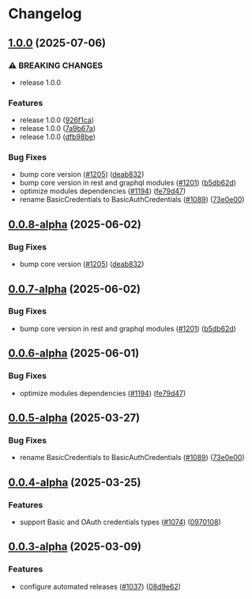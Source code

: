 # Changelog

## [1.0.0](https://github.com/ExpediaGroup/expediagroup-java-sdk/compare/expediagroup-sdk-graphql-v0.0.8...expediagroup-sdk-graphql-v1.0.0) (2025-07-06)


### ⚠ BREAKING CHANGES

* release 1.0.0

### Features

* release 1.0.0 ([926f1ca](https://github.com/ExpediaGroup/expediagroup-java-sdk/commit/926f1ca599179b04491fe2a56e533d16c331a08d))
* release 1.0.0 ([7a9b67a](https://github.com/ExpediaGroup/expediagroup-java-sdk/commit/7a9b67a9b5b4e2f5f4e3374bd34cc3944116031d))
* release 1.0.0 ([dfb98be](https://github.com/ExpediaGroup/expediagroup-java-sdk/commit/dfb98be62fcd226771f225e018ae057d3f041702))


### Bug Fixes

* bump core version ([#1205](https://github.com/ExpediaGroup/expediagroup-java-sdk/issues/1205)) ([deab832](https://github.com/ExpediaGroup/expediagroup-java-sdk/commit/deab832cbb9f29e8c623b92c03ae2ec9d979d713))
* bump core version in rest and graphql modules ([#1201](https://github.com/ExpediaGroup/expediagroup-java-sdk/issues/1201)) ([b5db62d](https://github.com/ExpediaGroup/expediagroup-java-sdk/commit/b5db62d6f3e0a69d567064bec5676c79f375d17e))
* optimize modules dependencies ([#1194](https://github.com/ExpediaGroup/expediagroup-java-sdk/issues/1194)) ([fe79d47](https://github.com/ExpediaGroup/expediagroup-java-sdk/commit/fe79d47cf9f3b5079369b842274313588108822f))
* rename BasicCredentials to BasicAuthCredentials ([#1089](https://github.com/ExpediaGroup/expediagroup-java-sdk/issues/1089)) ([73e0e00](https://github.com/ExpediaGroup/expediagroup-java-sdk/commit/73e0e005687abf4cba360e599afd60b6af5d3c2a))

## [0.0.8-alpha](https://github.com/ExpediaGroup/expediagroup-java-sdk/compare/expediagroup-sdk-graphql-v0.0.7-alpha...expediagroup-sdk-graphql-v0.0.8-alpha) (2025-06-02)


### Bug Fixes

* bump core version ([#1205](https://github.com/ExpediaGroup/expediagroup-java-sdk/issues/1205)) ([deab832](https://github.com/ExpediaGroup/expediagroup-java-sdk/commit/deab832cbb9f29e8c623b92c03ae2ec9d979d713))

## [0.0.7-alpha](https://github.com/ExpediaGroup/expediagroup-java-sdk/compare/expediagroup-sdk-graphql-v0.0.6-alpha...expediagroup-sdk-graphql-v0.0.7-alpha) (2025-06-02)


### Bug Fixes

* bump core version in rest and graphql modules ([#1201](https://github.com/ExpediaGroup/expediagroup-java-sdk/issues/1201)) ([b5db62d](https://github.com/ExpediaGroup/expediagroup-java-sdk/commit/b5db62d6f3e0a69d567064bec5676c79f375d17e))

## [0.0.6-alpha](https://github.com/ExpediaGroup/expediagroup-java-sdk/compare/expediagroup-sdk-graphql-v0.0.5-alpha...expediagroup-sdk-graphql-v0.0.6-alpha) (2025-06-01)


### Bug Fixes

* optimize modules dependencies ([#1194](https://github.com/ExpediaGroup/expediagroup-java-sdk/issues/1194)) ([fe79d47](https://github.com/ExpediaGroup/expediagroup-java-sdk/commit/fe79d47cf9f3b5079369b842274313588108822f))

## [0.0.5-alpha](https://github.com/ExpediaGroup/expediagroup-java-sdk/compare/expediagroup-sdk-graphql-v0.0.4-alpha...expediagroup-sdk-graphql-v0.0.5-alpha) (2025-03-27)


### Bug Fixes

* rename BasicCredentials to BasicAuthCredentials ([#1089](https://github.com/ExpediaGroup/expediagroup-java-sdk/issues/1089)) ([73e0e00](https://github.com/ExpediaGroup/expediagroup-java-sdk/commit/73e0e005687abf4cba360e599afd60b6af5d3c2a))

## [0.0.4-alpha](https://github.com/ExpediaGroup/expediagroup-java-sdk/compare/expediagroup-sdk-graphql-v0.0.3-alpha...expediagroup-sdk-graphql-v0.0.4-alpha) (2025-03-25)


### Features

* support Basic and OAuth credentials types ([#1074](https://github.com/ExpediaGroup/expediagroup-java-sdk/issues/1074)) ([0970108](https://github.com/ExpediaGroup/expediagroup-java-sdk/commit/097010870fb4fb17c53f9d5b87d30f0b43e3658a))

## [0.0.3-alpha](https://github.com/ExpediaGroup/expediagroup-java-sdk/compare/expediagroup-sdk-graphql-v0.0.2-alpha...expediagroup-sdk-graphql-v0.0.3-alpha) (2025-03-09)


### Features

* configure automated releases ([#1037](https://github.com/ExpediaGroup/expediagroup-java-sdk/issues/1037)) ([08d9e62](https://github.com/ExpediaGroup/expediagroup-java-sdk/commit/08d9e62be599f2daa65f3998457911c01f1f51d2))
